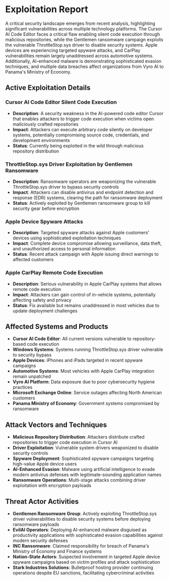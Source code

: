 # Exploitation Report

A critical security landscape emerges from recent analysis, highlighting significant vulnerabilities across multiple technology platforms. The Cursor AI Code Editor faces a critical flaw enabling silent code execution through malicious repositories, while the Gentlemen ransomware campaign exploits the vulnerable ThrottleStop.sys driver to disable security systems. Apple devices are experiencing targeted spyware attacks, and CarPlay vulnerabilities remain largely unaddressed across automotive systems. Additionally, AI-enhanced malware is demonstrating sophisticated evasion techniques, and multiple data breaches affect organizations from Vyro AI to Panama's Ministry of Economy.

## Active Exploitation Details

### Cursor AI Code Editor Silent Code Execution
- **Description**: A security weakness in the AI-powered code editor Cursor that enables attackers to trigger code execution when victims open maliciously crafted repositories
- **Impact**: Attackers can execute arbitrary code silently on developer systems, potentially compromising source code, credentials, and development environments
- **Status**: Currently being exploited in the wild through malicious repository distribution

### ThrottleStop.sys Driver Exploitation by Gentlemen Ransomware
- **Description**: Ransomware operators are weaponizing the vulnerable ThrottleStop.sys driver to bypass security controls
- **Impact**: Attackers can disable antivirus and endpoint detection and response (EDR) systems, clearing the path for ransomware deployment
- **Status**: Actively exploited by Gentlemen ransomware group to kill security gear before encryption

### Apple Device Spyware Attacks
- **Description**: Targeted spyware attacks against Apple customers' devices using sophisticated exploitation techniques
- **Impact**: Complete device compromise allowing surveillance, data theft, and unauthorized access to personal information
- **Status**: Recent attack campaign with Apple issuing direct warnings to affected customers

### Apple CarPlay Remote Code Execution
- **Description**: Serious vulnerability in Apple CarPlay systems that allows remote code execution
- **Impact**: Attackers can gain control of in-vehicle systems, potentially affecting safety and privacy
- **Status**: Fix available but remains unaddressed in most vehicles due to update deployment challenges

## Affected Systems and Products

- **Cursor AI Code Editor**: All current versions vulnerable to repository-based code execution
- **Windows Systems**: Systems running ThrottleStop.sys driver vulnerable to security bypass
- **Apple Devices**: iPhones and iPads targeted in recent spyware campaigns
- **Automotive Systems**: Most vehicles with Apple CarPlay integration remain unpatched
- **Vyro AI Platform**: Data exposure due to poor cybersecurity hygiene practices
- **Microsoft Exchange Online**: Service outages affecting North American customers
- **Panama Ministry of Economy**: Government systems compromised by ransomware

## Attack Vectors and Techniques

- **Malicious Repository Distribution**: Attackers distribute crafted repositories to trigger code execution in Cursor AI
- **Driver Exploitation**: Vulnerable system drivers weaponized to disable security controls
- **Spyware Deployment**: Sophisticated spyware campaigns targeting high-value Apple device users
- **AI-Enhanced Evasion**: Malware using artificial intelligence to evade modern antivirus defenses with legitimate-sounding application names
- **Ransomware Operations**: Multi-stage attacks combining driver exploitation with encryption payloads

## Threat Actor Activities

- **Gentlemen Ransomware Group**: Actively exploiting ThrottleStop.sys driver vulnerabilities to disable security systems before deploying ransomware payloads
- **EvilAI Operators**: Deploying AI-enhanced malware disguised as productivity applications with sophisticated evasion capabilities against modern security defenses
- **INC Ransomware**: Claimed responsibility for breach of Panama's Ministry of Economy and Finance systems
- **Nation-State Actors**: Suspected involvement in targeted Apple device spyware campaigns based on victim profiles and attack sophistication
- **Stark Industries Solutions**: Bulletproof hosting provider continuing operations despite EU sanctions, facilitating cybercriminal activities